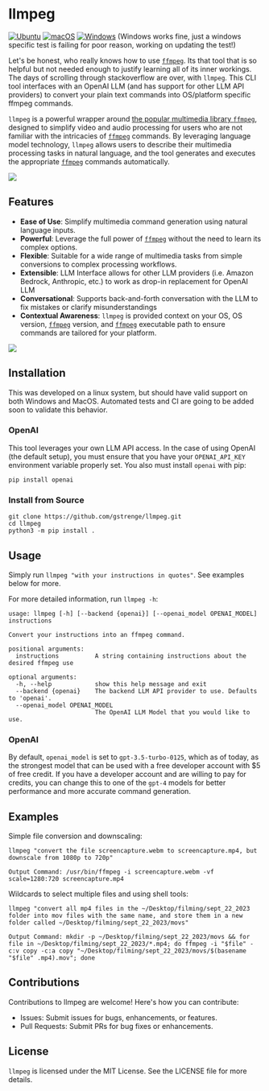 # llmpeg
[![Ubuntu](https://github.com/gstrenge/llmpeg/actions/workflows/ubuntu.yml/badge.svg)](https://github.com/gstrenge/llmpeg/actions/workflows/ubuntu.yml)
[![macOS](https://github.com/gstrenge/llmpeg/actions/workflows/macos.yml/badge.svg)](https://github.com/gstrenge/llmpeg/actions/workflows/macos.yml)
[![Windows](https://github.com/gstrenge/llmpeg/actions/workflows/windows.yml/badge.svg)](https://github.com/gstrenge/llmpeg/actions/workflows/windows.yml) (Windows works fine, just a windows specific test is failing for poor reason, working on updating the test!)

Let's be honest, who really knows how to use [`ffmpeg`](https://github.com/FFmpeg/FFmpeg). Its that tool that is so helpful but not needed enough to justify learning all of its inner workings. The days of scrolling through stackoverflow are over, with `llmpeg`. This CLI tool interfaces with an OpenAI LLM (and has support for other LLM API providers) to convert your plain text commands into OS/platform specific ffmpeg commands. 

`llmpeg` is a powerful wrapper around [the popular multimedia library `ffmpeg`](https://github.com/FFmpeg/FFmpeg), designed to simplify video and audio processing for users who are not familiar with the intricacies of [`ffmpeg`](https://github.com/FFmpeg/FFmpeg) commands. By leveraging language model technology, `llmpeg` allows users to describe their multimedia processing tasks in natural language, and the tool generates and executes the appropriate [`ffmpeg`](https://github.com/FFmpeg/FFmpeg) commands automatically.

![](imgs/shell-tools.gif)

## Features

- **Ease of Use**: Simplify multimedia command generation using natural language inputs.
- **Powerful**: Leverage the full power of [`ffmpeg`](https://github.com/FFmpeg/FFmpeg) without the need to learn its complex options.
- **Flexible**: Suitable for a wide range of multimedia tasks from simple conversions to complex processing workflows.
- **Extensible**: LLM Interface allows for other LLM providers (i.e. Amazon Bedrock, Anthropic, etc.) to work as drop-in replacement for OpenAI LLM
- **Conversational**: Supports back-and-forth conversation with the LLM to fix mistakes or clarify misunderstandings
- **Contextual Awareness**: `llmpeg` is provided context on your OS, OS version, [`ffmpeg`](https://github.com/FFmpeg/FFmpeg) version, and [`ffmpeg`](https://github.com/FFmpeg/FFmpeg) executable path to ensure commands are tailored for your platform.

![](imgs/conversation.gif)

## Installation
This was developed on a linux system, but should have valid support on both Windows and MacOS. Automated tests and CI are going to be added soon to validate this behavior.

### OpenAI
This tool leverages your own LLM API access. In the case of using OpenAI (the default setup), you must ensure that you have your `OPENAI_API_KEY` environment variable properly set. You also must install `openai` with pip:

```
pip install openai
```

### Install from Source

```
git clone https://github.com/gstrenge/llmpeg.git
cd llmpeg
python3 -m pip install .
```

## Usage
Simply run `llmpeg "with your instructions in quotes"`. See examples below for more.

For more detailed information, run `llmpeg -h`:
```
usage: llmpeg [-h] [--backend {openai}] [--openai_model OPENAI_MODEL] instructions

Convert your instructions into an ffmpeg command.

positional arguments:
  instructions          A string containing instructions about the desired ffmpeg use

optional arguments:
  -h, --help            show this help message and exit
  --backend {openai}    The backend LLM API provider to use. Defaults to 'openai'.
  --openai_model OPENAI_MODEL
                        The OpenAI LLM Model that you would like to use.

```
### OpenAI
By default, `openai_model` is set to `gpt-3.5-turbo-0125`, which as of today, as the strongest model that can be used with a free developer account with $5 of free credit. If you have a developer account and are willing to pay for credits, you can change this to one of the `gpt-4` models for better performance and more accurate command generation.

## Examples
Simple file conversion and downscaling:
```
llmpeg "convert the file screencapture.webm to screencapture.mp4, but downscale from 1080p to 720p"

Output Command: /usr/bin/ffmpeg -i screencapture.webm -vf scale=1280:720 screencapture.mp4
```

Wildcards to select multiple files and using shell tools:
```
llmpeg "convert all mp4 files in the ~/Desktop/filming/sept_22_2023 folder into mov files with the same name, and store them in a new folder called ~/Desktop/filming/sept_22_2023/movs"

Output Command: mkdir -p ~/Desktop/filming/sept_22_2023/movs && for file in ~/Desktop/filming/sept_22_2023/*.mp4; do ffmpeg -i "$file" -c:v copy -c:a copy "~/Desktop/filming/sept_22_2023/movs/$(basename "$file" .mp4).mov"; done
```

## Contributions

Contributions to llmpeg are welcome! Here's how you can contribute:

- Issues: Submit issues for bugs, enhancements, or features.
- Pull Requests: Submit PRs for bug fixes or enhancements.

## License

`llmpeg` is licensed under the MIT License. See the LICENSE file for more details.
